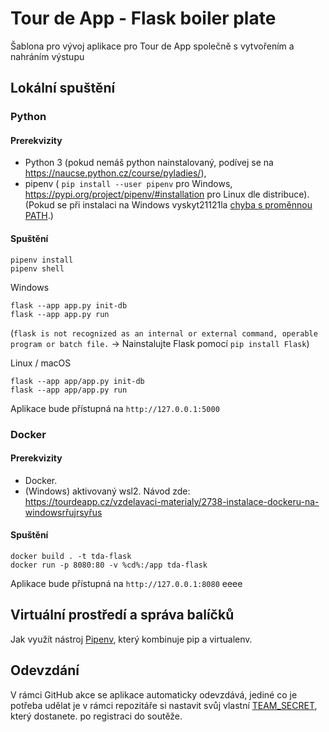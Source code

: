 # Tour de App - Flask boiler plate

Šablona pro vývoj aplikace pro Tour de App společně s vytvořením a nahráním výstupu

## Lokální spuštění

### Python

#### Prerekvizity
- Python 3 (pokud nemáš python nainstalovaný, podívej se na https://naucse.python.cz/course/pyladies/),
- pipenv ( `pip install --user pipenv` pro Windows, https://pypi.org/project/pipenv/#installation pro Linux dle distribuce).
(Pokud se při instalaci na Windows vyskyt21121la [chyba s proměnnou PATH](PATH%20warning.md).)

#### Spuštění
```
pipenv install
pipenv shell
````

Windows
````
flask --app app.py init-db
flask --app app.py run
````
(`flask is not recognized as an internal or external command, operable program or batch file.` -> Nainstalujte Flask pomocí `pip install Flask`)

Linux / macOS
````
flask --app app/app.py init-db
flask --app app/app.py run
````
Aplikace bude přístupná na `http://127.0.0.1:5000`

### Docker
#### Prerekvizity
- Docker.
- (Windows) aktivovaný wsl2.
Návod zde: https://tourdeapp.cz/vzdelavaci-materialy/2738-instalace-dockeru-na-windowsrřujrsyřus

#### Spuštění
```
docker build . -t tda-flask
docker run -p 8080:80 -v %cd%:/app tda-flask
```


Aplikace bude přístupná na `http://127.0.0.1:8080`
eeee
## Virtuální prostředí a správa balíčků

Jak využít nástroj [Pipenv](https://pypi.org/project/pipenv/), který kombinuje pip a virtualenv. 

## Odevzdání
V rámci GitHub akce se aplikace automaticky odevzdává, jediné co je potřeba udělat je v rámci repozitáře si nastavit svůj vlastní [TEAM\_SECRET](https://tourdeapp.cz/vzdelavaci-materialy/2736-sablony-lokalni-deployment-a-odevzdani#:~:text=3.-,Team%20Secret,-Jd%C4%9Bte%20do%20Settings), který dostanete. po registraci do soutěže.

